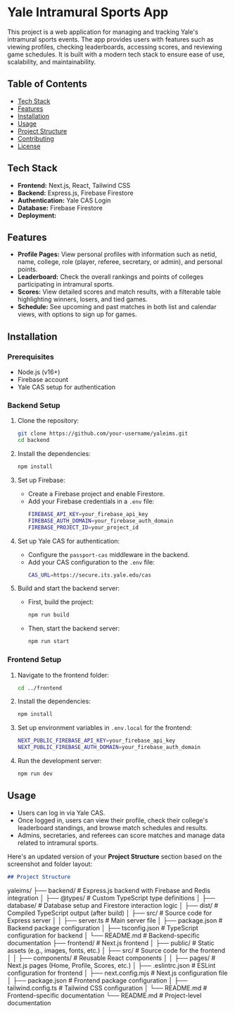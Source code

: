 # Yale Intramural Sports App

This project is a web application for managing and tracking Yale's intramural sports events. The app provides users with features such as viewing profiles, checking leaderboards, accessing scores, and reviewing game schedules. It is built with a modern tech stack to ensure ease of use, scalability, and maintainability.

## Table of Contents

- [Tech Stack](#tech-stack)
- [Features](#features)
- [Installation](#installation)
- [Usage](#usage)
- [Project Structure](#project-structure)
- [Contributing](#contributing)
- [License](#license)

## Tech Stack

- **Frontend:** Next.js, React, Tailwind CSS
- **Backend:** Express.js, Firebase Firestore
- **Authentication:** Yale CAS Login
- **Database:** Firebase Firestore
- **Deployment:** 

## Features

- **Profile Pages:** View personal profiles with information such as netid, name, college, role (player, referee, secretary, or admin), and personal points.
- **Leaderboard:** Check the overall rankings and points of colleges participating in intramural sports.
- **Scores:** View detailed scores and match results, with a filterable table highlighting winners, losers, and tied games.
- **Schedule:** See upcoming and past matches in both list and calendar views, with options to sign up for games.

## Installation

### Prerequisites

- Node.js (v16+)
- Firebase account
- Yale CAS setup for authentication

### Backend Setup

1. Clone the repository:
   ```bash
   git clone https://github.com/your-username/yaleims.git
   cd backend
   ```

2. Install the dependencies:
   ```bash
   npm install
   ```

3. Set up Firebase:
   - Create a Firebase project and enable Firestore.
   - Add your Firebase credentials in a `.env` file:
     ```bash
     FIREBASE_API_KEY=your_firebase_api_key
     FIREBASE_AUTH_DOMAIN=your_firebase_auth_domain
     FIREBASE_PROJECT_ID=your_project_id
     ```

4. Set up Yale CAS for authentication:
   - Configure the `passport-cas` middleware in the backend.
   - Add your CAS configuration to the `.env` file:
     ```bash
     CAS_URL=https://secure.its.yale.edu/cas
     ```

5. Build and start the backend server:
   - First, build the project:
     ```bash
     npm run build
     ```

   - Then, start the backend server:
     ```bash
     npm run start
     ```

### Frontend Setup

1. Navigate to the frontend folder:
   ```bash
   cd ../frontend
   ```

2. Install the dependencies:
   ```bash
   npm install
   ```

3. Set up environment variables in `.env.local` for the frontend:
   ```bash
   NEXT_PUBLIC_FIREBASE_API_KEY=your_firebase_api_key
   NEXT_PUBLIC_FIREBASE_AUTH_DOMAIN=your_firebase_auth_domain
   ```

4. Run the development server:
   ```bash
   npm run dev
   ```

## Usage

- Users can log in via Yale CAS.
- Once logged in, users can view their profile, check their college's leaderboard standings, and browse match schedules and results.
- Admins, secretaries, and referees can score matches and manage data related to intramural sports.

Here's an updated version of your **Project Structure** section based on the screenshot and folder layout:

```markdown
## Project Structure

```
yaleims/
├── backend/                 # Express.js backend with Firebase and Redis integration
│   ├── @types/              # Custom TypeScript type definitions
│   ├── database/            # Database setup and Firestore interaction logic
│   ├── dist/                # Compiled TypeScript output (after build)
│   ├── src/                 # Source code for Express server
│   │   ├── server.ts        # Main server file
│   ├── package.json         # Backend package configuration
│   ├── tsconfig.json        # TypeScript configuration for backend
│   └── README.md            # Backend-specific documentation
├── frontend/                # Next.js frontend
│   ├── public/              # Static assets (e.g., images, fonts, etc.)
│   ├── src/                 # Source code for the frontend
│   │   ├── components/      # Reusable React components
│   │   ├── pages/           # Next.js pages (Home, Profile, Scores, etc.)
│   ├── .eslintrc.json       # ESLint configuration for frontend
│   ├── next.config.mjs      # Next.js configuration file
│   ├── package.json         # Frontend package configuration
│   ├── tailwind.config.ts   # Tailwind CSS configuration
│   └── README.md            # Frontend-specific documentation
└── README.md                # Project-level documentation
```
